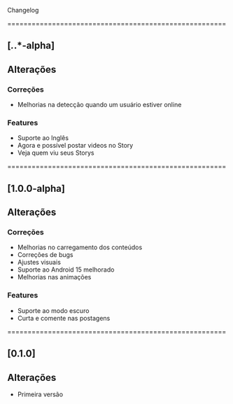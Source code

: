 Changelog

======================================================

## [*.*.*-alpha]

## Alterações

### Correções

- Melhorias na detecção quando um usuário estiver online

### Features

- Suporte ao Inglês
- Agora e possível postar videos no Story
- Veja quem viu seus Storys

======================================================

## [1.0.0-alpha]

## Alterações

### Correções

- Melhorias no carregamento dos conteúdos
- Correções de bugs
- Ajustes visuais
- Suporte ao Android 15 melhorado
- Melhorias nas animações

### Features

- Suporte ao modo escuro
- Curta e comente nas postagens

======================================================

## [0.1.0]

## Alterações

- Primeira versão